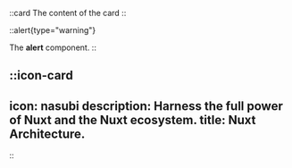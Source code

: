 ::card
The content of the card
::

::alert{type="warning"}

The **alert** component.
::

::icon-card
---
icon: nasubi
description: Harness the full power of Nuxt and the Nuxt ecosystem.
title: Nuxt Architecture.
---
::